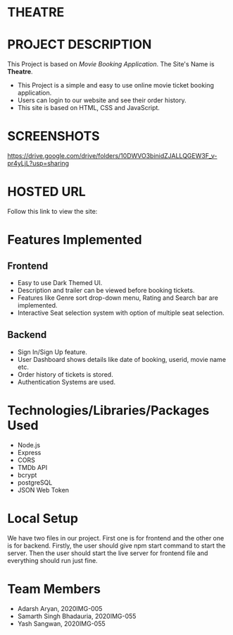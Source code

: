 # THEATRE
# PROJECT DESCRIPTION
This Project is based on *Movie Booking Application*. The Site's Name is **Theatre**. 

- This Project is a simple and easy to use online movie ticket booking application.
- Users can login to our website and see their order history. 
- This site is based on HTML, CSS and JavaScript.

 
# SCREENSHOTS
https://drive.google.com/drive/folders/10DWVO3binidZJALLQGEW3F_v-pr4yLjL?usp=sharing

# HOSTED URL
Follow this link to view the site:

# Features Implemented

## Frontend
- Easy to use Dark Themed UI.
- Description and trailer can be viewed before booking tickets.
- Features like Genre sort drop-down menu, Rating and Search bar are implemented. 
- Interactive Seat selection system with option of multiple seat selection.

## Backend
- Sign In/Sign Up feature.
- User Dashboard shows details like date of booking, userid, movie name etc.
- Order history of tickets is stored.
- Authentication Systems are used.

# Technologies/Libraries/Packages Used
- Node.js
- Express
- CORS
- TMDb API
- bcrypt
- postgreSQL
- JSON Web Token

# Local Setup 
We have two files in our project. First one is for frontend and the other one is for backend.
Firstly, the user should give npm start command to start the server. Then the user should start the live server for frontend file and everything should run just fine. 

# Team Members
- Adarsh Aryan, 2020IMG-005
- Samarth Singh Bhadauria, 2020IMG-055
- Yash Sangwan, 2020IMG-055

